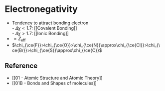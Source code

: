 # Electronegativity

- Tendency to attract bonding electron  
         - $\Delta \chi < 1.7$: [[Covalent Bonding]]  
         - $\Delta \chi > 1.7$: [[Ionic Bonding]]
- $\propto Z_\text{eff}$
- $\chi_{\ce{F}}>\chi_{\ce{O}}>\chi_{\ce{N}}\approx\chi_{\ce{Cl}}>\chi_{\ce{Br}}>\chi_{\ce{S}}\approx\chi_{\ce{C}}$

## Reference

- [[01 - Atomic Structure and Atomic Theory]]
- [[01B - Bonds and Shapes of molecules]]
